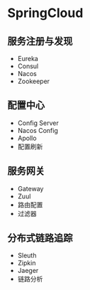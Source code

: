 # SpringCloud

## 服务注册与发现
- Eureka
- Consul
- Nacos
- Zookeeper

## 配置中心
- Config Server
- Nacos Config
- Apollo
- 配置刷新

## 服务网关
- Gateway
- Zuul
- 路由配置
- 过滤器

## 分布式链路追踪
- Sleuth
- Zipkin
- Jaeger
- 链路分析 